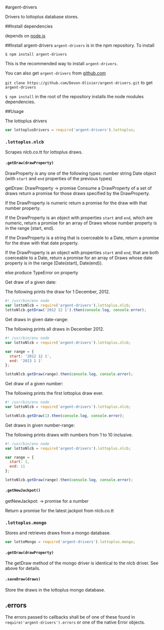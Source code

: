 #argent-drivers

Drivers to lottoplus database stores.

##Install dependencies

depends on [node.js](http://nodejs.org)

##Install argent-drivers
  `argent-drivers` is in the npm repository. To install
  
  `$ npm install argent-drivers`
  
  This is the recommended way to install `argent-drivers`.

  You can also get `argent-drivers` from [github.com](https://www.github.com)

  `git clone https://github.com/Devon-Olivier/argent-drivers.git` to get `argent-drivers`

  `$ npm install` in the root of the repository installs the node modules 
  dependencies.

##Usage

The lottoplus drivers
```js
var lottoplusDrivers = require('argent-drivers').lottoplus;
```

### `.lottoplus.nlcb`
Scrapes nlcb.co.tt for lottoplus draws.

#### `.getDraw(drawProperty)`

DrawProperty is any one of the following types:
 number
 string
 Date
 object (with `start` and `end` properties of the previous types)

getDraw: DrawProperty -> promise
Consume a DrawProperty of a set of draws return a promise for those draws
specified by the DrawProperty.

If the DrawProperty is numeric return a promise for the draw with that number
property.

If the DrawProperty is an object with properties `start` and `end`, which are
numeric, return a promise for an array of Draws whose number property is
in the range \[start, end).

If the DrawProperty is a string that is coerceable to a Date, return a promise
for the draw with that date property.

If the DrawProperty is an object with properties `start` and `end`, that are
both coerceable to a Date, return a promise for an array of Draws whose date
property is in the range \[Date(start), Date(end)).

else produce TypeError on property

Get draw of a given date:

The following prints the draw for 1 December, 2012.
```js
#! /usr/bin/env node
var lottoNlcb = require('argent-drivers').lottoplus.nlcb;
lottoNlcb.getDraw('2012 12 1').then(console.log, console.error);
```

Get draws in given date-range:

The following prints all draws in December 2012.
```js
#! /usr/bin/env node
var lottoNlcb = require('argent-drivers').lottoplus.nlcb;

var range = {
  start: '2012 12 1',
  end: '2013 1 1'
};

lottoNlcb.getDraw(range).then(console.log, console.error);
```
Get draw of a given number:

The following prints the first lottoplus draw ever.
```js
#! /usr/bin/env node
var lottoNlcb = require('argent-drivers').lottoplus.nlcb;

lottoNlcb.getDraw(1).then(console.log, console.error);
```
Get draws in given number-range:

The following prints draws with numbers from 1 to 10 inclusive.
```js
#! /usr/bin/env node
var lottoNlcb = require('argent-drivers').lottoplus.nlcb;

var range = {
  start: 1, 
  end: 11 
};

lottoNlcb.getDraw(range).then(console.log, console.error);
```
#### `.getNewJackpot()`

getNewJackpot: -> promise for a number

Return a promise for the latest jackpot from nlcb.co.tt


### `.lottoplus.mongo`
Stores and retrieves draws from a mongo database.

```js
var lottoMongo = require('argent-drivers').lottoplus.mongo;
```
#### `.getDraw(drawProperty)`

The getDraw method of the mongo driver is identical to the nlcb driver. See above for
details.

#### `.saveDraw(draws)`

Store the draws in the lottoplus mongo database.

## .errors

The errors passed to callbacks shall be of one of these found in
`require('argent-drivers').errors` or one of the native Error objects.
